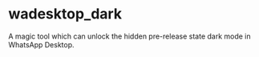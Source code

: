 # wadesktop_dark
A magic tool which can unlock the hidden pre-release state dark mode in WhatsApp Desktop.
